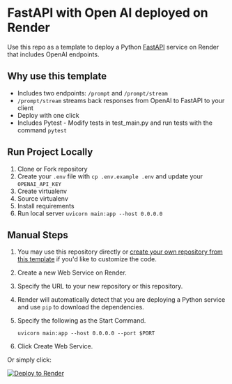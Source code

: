 # FastAPI with Open AI deployed on Render

Use this repo as a template to deploy a Python [FastAPI](https://fastapi.tiangolo.com) service on Render that includes OpenAI endpoints.

## Why use this template

- Includes two endpoints: `/prompt` and `/prompt/stream`
- `/prompt/stream` streams back responses from OpenAI to FastAPI to your client
- Deploy with one click
- Includes Pytest - Modify tests in test_main.py and run tests with the command `pytest`

## Run Project Locally

1. Clone or Fork repository
2. Create your `.env` file with `cp .env.example .env` and update your `OPENAI_API_KEY`
3. Create virtualenv 
4. Source virtualenv
5. Install requirements
6. Run local server `uvicorn main:app --host 0.0.0.0`


## Manual Steps

1. You may use this repository directly or [create your own repository from this template](https://github.com/waseemhnyc/fastapi-openai-render/generate) if you'd like to customize the code.
2. Create a new Web Service on Render.
3. Specify the URL to your new repository or this repository.
4. Render will automatically detect that you are deploying a Python service and use `pip` to download the dependencies.
5. Specify the following as the Start Command.

    ```shell
    uvicorn main:app --host 0.0.0.0 --port $PORT
    ```

6. Click Create Web Service.

Or simply click:

[![Deploy to Render](https://render.com/images/deploy-to-render-button.svg)](https://render.com/deploy?repo=https://github.com/waseemhnyc/fastapi-openai-render.git)
